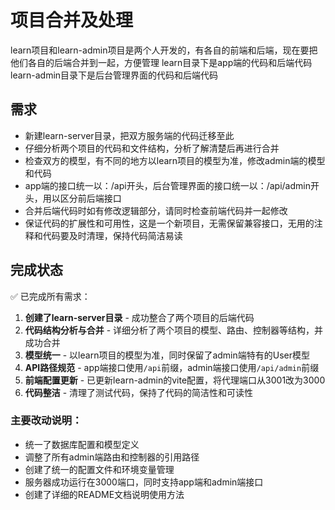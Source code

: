 # 项目合并及处理
learn项目和learn-admin项目是两个人开发的，有各自的前端和后端，现在要把他们各自的后端合并到一起，方便管理
learn目录下是app端的代码和后端代码
learn-admin目录下是后台管理界面的代码和后端代码
## 需求
- 新建learn-server目录，把双方服务端的代码迁移至此
- 仔细分析两个项目的代码和文件结构，分析了解清楚后再进行合并
- 检查双方的模型，有不同的地方以learn项目的模型为准，修改admin端的模型和代码
- app端的接口统一以：/api开头，后台管理界面的接口统一以：/api/admin开头，用以区分前后端接口
- 合并后端代码时如有修改逻辑部分，请同时检查前端代码并一起修改
- 保证代码的扩展性和可用性，这是一个新项目，无需保留兼容接口，无用的注释和代码要及时清理，保持代码简洁易读

## 完成状态

✅ 已完成所有需求：

1. **创建了learn-server目录** - 成功整合了两个项目的后端代码
2. **代码结构分析与合并** - 详细分析了两个项目的模型、路由、控制器等结构，并成功合并
3. **模型统一** - 以learn项目的模型为准，同时保留了admin端特有的User模型
4. **API路径规范** - app端接口使用`/api`前缀，admin端接口使用`/api/admin`前缀
5. **前端配置更新** - 已更新learn-admin的vite配置，将代理端口从3001改为3000
6. **代码整洁** - 清理了测试代码，保持了代码的简洁性和可读性

### 主要改动说明：

- 统一了数据库配置和模型定义
- 调整了所有admin端路由和控制器的引用路径
- 创建了统一的配置文件和环境变量管理
- 服务器成功运行在3000端口，同时支持app端和admin端接口
- 创建了详细的README文档说明使用方法